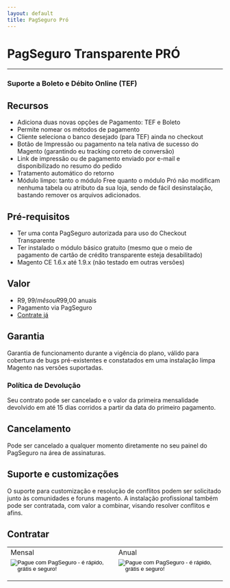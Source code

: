 ```yaml
---
layout: default
title: PagSeguro Pró
---
```


# PagSeguro Transparente PRÓ
***

### Suporte a Boleto e Débito Online (TEF)

## Recursos
* Adiciona duas novas opções de Pagamento: TEF e Boleto
* Permite nomear os métodos de pagamento
* Cliente seleciona o banco desejado (para TEF) ainda no checkout
* Botão de Impressão ou pagamento na tela nativa de sucesso do Magento (garantindo eu tracking correto de conversão)
* Link de impressão ou de pagamento enviado por e-mail e disponibilizado no resumo do pedido
* Tratamento automático do retorno
* Módulo limpo: tanto o módulo Free quanto o módulo Pró não modificam nenhuma tabela ou atributo da sua loja, sendo de fácil desinstalação, bastando remover os arquivos adicionados.

## Pré-requisitos
* Ter uma conta PagSeguro autorizada para uso do Checkout Transparente
* Ter instalado o módulo básico gratuito (mesmo que o meio de pagamento de cartão de crédito transparente esteja desabilitado)
* Magento CE 1.6.x até 1.9.x (não testado em outras versões)

## Valor
* R$9,99/mês ou R$99,00 anuais
* Pagamento via PagSeguro
* [Contrate já](#contratar)

## Garantia
Garantia de funcionamento durante a vigência do plano, válido para cobertura de bugs pré-existentes e constatados em uma instalação limpa Magento nas versões suportadas.

### Política de Devolução
Seu contrato pode ser cancelado e o valor da primeira mensalidade devolvido em até 15 dias corridos a partir da data do primeiro pagamento.

## Cancelamento
Pode ser cancelado a qualquer momento diretamente no seu painel do PagSeguro na área de assinaturas. 

## Suporte e customizações
O suporte para customização e resolução de conflitos podem ser solicitado junto às comunidades e foruns magento.
A instalação profissional também pode ser contratada, com valor a combinar, visando resolver conflitos e afins.

## Contratar
<table>
<tr>
<td>
Mensal
</td>
<td>
Anual
</td>
</tr>
<tr>
<td>
<!-- INICIO FORMULARIO BOTAO PAGSEGURO -->
<form action="https://pagseguro.uol.com.br/v2/pre-approvals/request.html" method="post">
<!-- NÃO EDITE OS COMANDOS DAS LINHAS ABAIXO -->
<input type="hidden" name="code" value="9368F96198982C0444FB5FA867E02C9B" />
<input type="image" src="https://p.simg.uol.com.br/out/pagseguro/i/botoes/assinaturas/120x53-contratar-azul.gif" name="submit" alt="Pague com PagSeguro - é rápido, grátis e seguro!" />
</form>
<!-- FINAL FORMULARIO BOTAO PAGSEGURO -->
</td>
<td>
<!-- INICIO FORMULARIO BOTAO PAGSEGURO -->
<form action="https://pagseguro.uol.com.br/v2/pre-approvals/request.html" method="post">
<!-- NÃO EDITE OS COMANDOS DAS LINHAS ABAIXO -->
<input type="hidden" name="code" value="95B22D5BF5F51F1EE4A7DF946653AACA" />
<input type="image" src="https://p.simg.uol.com.br/out/pagseguro/i/botoes/assinaturas/120x53-contratar-azul.gif" name="submit" alt="Pague com PagSeguro - é rápido, grátis e seguro!" />
</form>
<!-- FINAL FORMULARIO BOTAO PAGSEGURO -->
</td>
</tr>
</table>